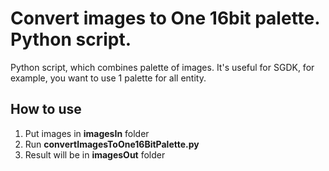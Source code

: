 # Convert images to One 16bit palette. Python script.
Python script, which combines palette of images. It's useful for SGDK, for example, you want to use 1 palette for all entity.

## How to use

1. Put images in **imagesIn** folder
2. Run **convertImagesToOne16BitPalette.py**
3. Result will be in **imagesOut** folder

